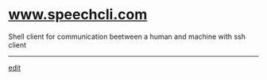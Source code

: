 # www.speechcli.com

Shell client for communication beetween a human and machine with ssh client 


---

[edit](https://github.com/speechcli/www/edit/main/README.md)
